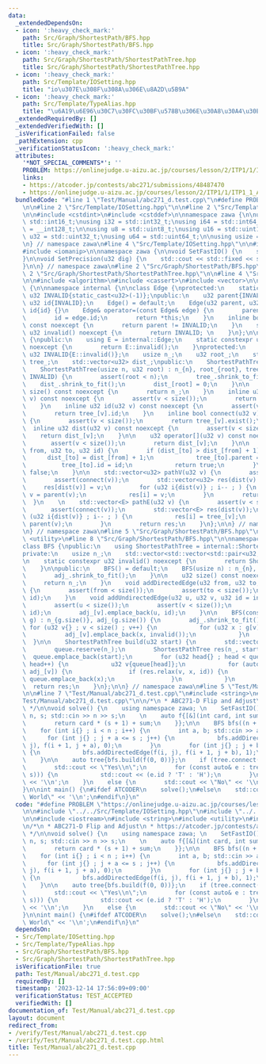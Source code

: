```yaml
---
data:
  _extendedDependsOn:
  - icon: ':heavy_check_mark:'
    path: Src/Graph/ShortestPath/BFS.hpp
    title: Src/Graph/ShortestPath/BFS.hpp
  - icon: ':heavy_check_mark:'
    path: Src/Graph/ShortestPath/ShortestPathTree.hpp
    title: Src/Graph/ShortestPath/ShortestPathTree.hpp
  - icon: ':heavy_check_mark:'
    path: Src/Template/IOSetting.hpp
    title: "io\u307E\u308F\u308A\u306E\u8A2D\u5B9A"
  - icon: ':heavy_check_mark:'
    path: Src/Template/TypeAlias.hpp
    title: "\u6A19\u6E96\u30C7\u30FC\u30BF\u578B\u306E\u30A8\u30A4\u30EA\u30A2\u30B9"
  _extendedRequiredBy: []
  _extendedVerifiedWith: []
  _isVerificationFailed: false
  _pathExtension: cpp
  _verificationStatusIcon: ':heavy_check_mark:'
  attributes:
    '*NOT_SPECIAL_COMMENTS*': ''
    PROBLEM: https://onlinejudge.u-aizu.ac.jp/courses/lesson/2/ITP1/1/ITP1_1_A
    links:
    - https://atcoder.jp/contests/abc271/submissions/48487470
    - https://onlinejudge.u-aizu.ac.jp/courses/lesson/2/ITP1/1/ITP1_1_A
  bundledCode: "#line 1 \"Test/Manual/abc271_d.test.cpp\"\n#define PROBLEM \"https://onlinejudge.u-aizu.ac.jp/courses/lesson/2/ITP1/1/ITP1_1_A\"\
    \n\n#line 2 \"Src/Template/IOSetting.hpp\"\n\n#line 2 \"Src/Template/TypeAlias.hpp\"\
    \n\n#include <cstdint>\n#include <cstddef>\n\nnamespace zawa {\n\nusing i16 =\
    \ std::int16_t;\nusing i32 = std::int32_t;\nusing i64 = std::int64_t;\nusing i128\
    \ = __int128_t;\n\nusing u8 = std::uint8_t;\nusing u16 = std::uint16_t;\nusing\
    \ u32 = std::uint32_t;\nusing u64 = std::uint64_t;\n\nusing usize = std::size_t;\n\
    \n} // namespace zawa\n#line 4 \"Src/Template/IOSetting.hpp\"\n\n#include <iostream>\n\
    #include <iomanip>\n\nnamespace zawa {\n\nvoid SetFastIO() {\n    std::cin.tie(nullptr)->sync_with_stdio(false);\n\
    }\n\nvoid SetPrecision(u32 dig) {\n    std::cout << std::fixed << std::setprecision(dig);\n\
    }\n\n} // namespace zawa\n#line 2 \"Src/Graph/ShortestPath/BFS.hpp\"\n\n#line\
    \ 2 \"Src/Graph/ShortestPath/ShortestPathTree.hpp\"\n\n#line 4 \"Src/Graph/ShortestPath/ShortestPathTree.hpp\"\
    \n\n#include <algorithm>\n#include <cassert>\n#include <vector>\n\nnamespace zawa\
    \ {\n\nnamespace internal {\n\nclass Edge {\nprotected:\n    static constexpr\
    \ u32 INVALID{static_cast<u32>(-1)};\npublic:\n    u32 parent{INVALID}; \n   \
    \ u32 id{INVALID};\n    Edge() = default;\n    Edge(u32 parent, u32 id) : parent{parent},\
    \ id{id} {}\n    Edge& operator=(const Edge& edge) {\n        parent = edge.parent;\n\
    \        id = edge.id;\n        return *this;\n    }\n    inline bool exist()\
    \ const noexcept {\n        return parent != INVALID;\n    }\n    static constexpr\
    \ u32 invalid() noexcept {\n        return INVALID; \n    }\n};\n\nclass ShortestPathTree\
    \ {\npublic:\n    using E = internal::Edge;\n    static constexpr u32 invalid()\
    \ noexcept {\n        return E::invalid();\n    }\nprotected:\n    static constexpr\
    \ u32 INVALID{E::invalid()};\n    usize n_;\n    u32 root_;\n    std::vector<E>\
    \ tree_;\n    std::vector<u32> dist_;\npublic:\n    ShortestPathTree() = default;\n\
    \    ShortestPathTree(usize n, u32 root) : n_{n}, root_{root}, tree_(n), dist_(n,\
    \ INVALID) {\n        assert(root < n);\n        tree_.shrink_to_fit();\n    \
    \    dist_.shrink_to_fit();\n        dist_[root] = 0;\n    }\n\n    inline usize\
    \ size() const noexcept {\n        return n_;\n    }\n    inline u32 parent(u32\
    \ v) const noexcept {\n        assert(v < size());\n        return tree_[v].parent;\n\
    \    }\n    inline u32 id(u32 v) const noexcept {\n        assert(v < size());\n\
    \        return tree_[v].id;\n    }\n    inline bool connect(u32 v) const noexcept\
    \ {\n        assert(v < size());\n        return tree_[v].exist();\n    }\n  \
    \  inline u32 dist(u32 v) const noexcept {\n        assert(v < size());\n    \
    \    return dist_[v];\n    }\n\n    u32 operator[](u32 v) const noexcept {\n \
    \       assert(v < size());\n        return dist_[v];\n    }\n\n    bool relax(u32\
    \ from, u32 to, u32 id) {\n        if (dist_[to] > dist_[from] + 1) {\n      \
    \      dist_[to] = dist_[from] + 1;\n            tree_[to].parent = from;\n  \
    \          tree_[to].id = id;\n            return true;\n        }\n        return\
    \ false;\n    }\n\n    std::vector<u32> pathV(u32 v) {\n        assert(v < size());\n\
    \        assert(connect(v));\n        std::vector<u32> res(dist(v) + 1);\n   \
    \     res[dist(v)] = v;\n        for (u32 i{dist(v)} ; i-- ; ) {\n           \
    \ v = parent(v);\n            res[i] = v;\n        }\n        return res;\n  \
    \  }\n    \n    std::vector<E> pathE(u32 v) {\n        assert(v < size());\n \
    \       assert(connect(v));\n        std::vector<E> res(dist(v));\n        for\
    \ (u32 i{dist(v)} ; i-- ; ) {\n            res[i] = tree_[v];\n            v =\
    \ parent(v);\n        }\n        return res;\n    }\n};\n\n} // namespace internal\n\
    \n} // namespace zawa\n#line 5 \"Src/Graph/ShortestPath/BFS.hpp\"\n\n#include\
    \ <utility>\n#line 8 \"Src/Graph/ShortestPath/BFS.hpp\"\n\nnamespace zawa {\n\n\
    class BFS {\npublic:\n    using ShortestPathTree = internal::ShortestPathTree;\n\
    private:\n    usize n_;\n    std::vector<std::vector<std::pair<u32, u32>>> adj_;\n\
    \n    static constexpr u32 invalid() noexcept {\n        return ShortestPathTree::invalid();\n\
    \    }\n\npublic:\n    BFS() = default;\n    BFS(usize n) : n_{n}, adj_(n) {\n\
    \        adj_.shrink_to_fit();\n    }\n\n    u32 size() const noexcept {\n   \
    \     return n_;\n    }\n    void addDirectedEdge(u32 from, u32 to, u32 id = invalid())\
    \ {\n        assert(from < size());\n        assert(to < size());\n        adj_[from].emplace_back(to,\
    \ id);\n    }\n    void addUndirectedEdge(u32 u, u32 v, u32 id = invalid()) {\n\
    \        assert(u < size());\n        assert(v < size());\n        adj_[u].emplace_back(v,\
    \ id);\n        adj_[v].emplace_back(u, id);\n    }\n\n    BFS(const std::vector<std::vector<u32>>&\
    \ g) : n_{g.size()}, adj_(g.size()) {\n        adj_.shrink_to_fit();\n       \
    \ for (u32 v{} ; v < size() ; v++) {\n            for (u32 x : g[v]) {\n     \
    \           adj_[v].emplace_back(x, invalid());\n            }\n        }\n  \
    \  }\n\n    ShortestPathTree build(u32 start) {\n        std::vector<u32> queue;\n\
    \        queue.reserve(n_);\n        ShortestPathTree res(n_, start);\n      \
    \  queue.emplace_back(start);\n        for (u32 head{} ; head < queue.size() ;\
    \ head++) {\n            u32 v{queue[head]};\n            for (auto [x, id] :\
    \ adj_[v]) {\n                if (res.relax(v, x, id)) {\n                   \
    \ queue.emplace_back(x);\n                }\n            }\n        }\n      \
    \  return res;\n    }\n};\n\n} // namespace zawa\n#line 5 \"Test/Manual/abc271_d.test.cpp\"\
    \n\n#line 7 \"Test/Manual/abc271_d.test.cpp\"\n#include <string>\n#line 10 \"\
    Test/Manual/abc271_d.test.cpp\"\n\n/*\n * ABC271-D Flip and Adjust\n * https://atcoder.jp/contests/abc271/submissions/48487470\n\
    \ */\n\nvoid solve() {\n    using namespace zawa; \n    SetFastIO();\n    int\
    \ n, s; std::cin >> n >> s;\n    \n    auto f{[&](int card, int sum) -> int {\n\
    \        return card * (s + 1) + sum;\n    }};\n\n    BFS bfs((n + 1) * (s + 1));\n\
    \    for (int i{} ; i < n ; i++) {\n        int a, b; std::cin >> a >> b;\n  \
    \      for (int j{} ; j + a <= s ; j++) {\n            bfs.addDirectedEdge(f(i,\
    \ j), f(i + 1, j + a), 0);\n        }\n        for (int j{} ; j + b <= s ; j++)\
    \ {\n            bfs.addDirectedEdge(f(i, j), f(i + 1, j + b), 1);\n        }\n\
    \    }\n\n    auto tree{bfs.build(f(0, 0))};\n    if (tree.connect(f(n, s))) {\n\
    \        std::cout << \"Yes\\n\";\n        for (const auto& e : tree.pathE(f(n,\
    \ s))) {\n            std::cout << (e.id ? 'T' : 'H');\n        }\n        std::cout\
    \ << '\\n';\n    }\n    else {\n        std::cout << \"No\" << '\\n';\n    }\n\
    }\n\nint main() {\n#ifdef ATCODER\n    solve();\n#else\n    std::cout << \"Hello\
    \ World\" << '\\n';\n#endif\n}\n"
  code: "#define PROBLEM \"https://onlinejudge.u-aizu.ac.jp/courses/lesson/2/ITP1/1/ITP1_1_A\"\
    \n\n#include \"../../Src/Template/IOSetting.hpp\"\n#include \"../../Src/Graph/ShortestPath/BFS.hpp\"\
    \n\n#include <iostream>\n#include <string>\n#include <utility>\n#include <vector>\n\
    \n/*\n * ABC271-D Flip and Adjust\n * https://atcoder.jp/contests/abc271/submissions/48487470\n\
    \ */\n\nvoid solve() {\n    using namespace zawa; \n    SetFastIO();\n    int\
    \ n, s; std::cin >> n >> s;\n    \n    auto f{[&](int card, int sum) -> int {\n\
    \        return card * (s + 1) + sum;\n    }};\n\n    BFS bfs((n + 1) * (s + 1));\n\
    \    for (int i{} ; i < n ; i++) {\n        int a, b; std::cin >> a >> b;\n  \
    \      for (int j{} ; j + a <= s ; j++) {\n            bfs.addDirectedEdge(f(i,\
    \ j), f(i + 1, j + a), 0);\n        }\n        for (int j{} ; j + b <= s ; j++)\
    \ {\n            bfs.addDirectedEdge(f(i, j), f(i + 1, j + b), 1);\n        }\n\
    \    }\n\n    auto tree{bfs.build(f(0, 0))};\n    if (tree.connect(f(n, s))) {\n\
    \        std::cout << \"Yes\\n\";\n        for (const auto& e : tree.pathE(f(n,\
    \ s))) {\n            std::cout << (e.id ? 'T' : 'H');\n        }\n        std::cout\
    \ << '\\n';\n    }\n    else {\n        std::cout << \"No\" << '\\n';\n    }\n\
    }\n\nint main() {\n#ifdef ATCODER\n    solve();\n#else\n    std::cout << \"Hello\
    \ World\" << '\\n';\n#endif\n}\n"
  dependsOn:
  - Src/Template/IOSetting.hpp
  - Src/Template/TypeAlias.hpp
  - Src/Graph/ShortestPath/BFS.hpp
  - Src/Graph/ShortestPath/ShortestPathTree.hpp
  isVerificationFile: true
  path: Test/Manual/abc271_d.test.cpp
  requiredBy: []
  timestamp: '2023-12-14 17:56:09+09:00'
  verificationStatus: TEST_ACCEPTED
  verifiedWith: []
documentation_of: Test/Manual/abc271_d.test.cpp
layout: document
redirect_from:
- /verify/Test/Manual/abc271_d.test.cpp
- /verify/Test/Manual/abc271_d.test.cpp.html
title: Test/Manual/abc271_d.test.cpp
---
```


